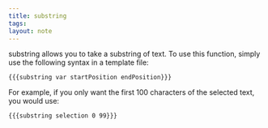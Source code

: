 ```yaml
---
title: substring
tags: 
layout: note 
---
```

substring allows you to take a substring of text.
To use this function, simply use the following syntax in a template file:

`{{{substring var startPosition endPosition}}}`

For example, if you only want the first 100 characters of the selected text, you would use:

`{{{substring selection 0 99}}}`